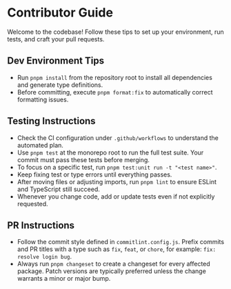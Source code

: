 # Contributor Guide

Welcome to the codebase! Follow these tips to set up your environment, run tests, and craft your pull requests.

## Dev Environment Tips
- Run `pnpm install` from the repository root to install all dependencies and generate type definitions.
- Before committing, execute `pnpm format:fix` to automatically correct formatting issues.

## Testing Instructions
- Check the CI configuration under `.github/workflows` to understand the automated plan.
- Use `pnpm test` at the monorepo root to run the full test suite. Your commit must pass these tests before merging.
- To focus on a specific test, run `pnpm test:unit run -t "<test name>"`.
- Keep fixing test or type errors until everything passes.
- After moving files or adjusting imports, run `pnpm lint` to ensure ESLint and TypeScript still succeed.
- Whenever you change code, add or update tests even if not explicitly requested.

## PR Instructions
- Follow the commit style defined in `commitlint.config.js`. Prefix commits and PR titles with a type such as `fix`, `feat`, or `chore`, for example: `fix: resolve login bug`.
- Always run `pnpm changeset` to create a changeset for every affected package. Patch versions are typically preferred unless the change warrants a minor or major bump.
